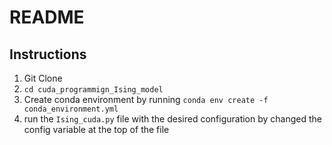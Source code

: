# README

## Instructions

1. Git Clone
2. `cd cuda_programmign_Ising_model`
3. Create conda environment by running `conda env create -f conda_environment.yml`
4. run the `Ising_cuda.py` file with the desired configuration by changed the config variable at the top of the file